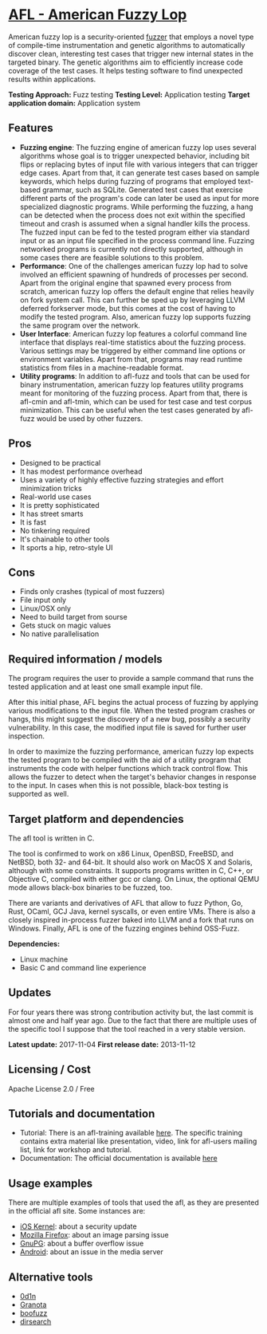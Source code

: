 # [AFL - American Fuzzy Lop](http://lcamtuf.coredump.cx/afl/)
American fuzzy lop is a security-oriented [fuzzer](https://en.wikipedia.org/wiki/Fuzzing) that employs a novel type of compile-time instrumentation and genetic algorithms to automatically discover clean, interesting test cases that trigger new internal states in the targeted binary. The genetic algorithms aim to efficiently increase code coverage of the test cases. It helps testing software to find unexpected results within applications.

**Testing Approach:** Fuzz testing
**Testing Level:** Application testing
**Target application domain:** Application system

## Features
* **Fuzzing engine**: The fuzzing engine of american fuzzy lop uses several algorithms whose goal is to trigger unexpected behavior, including bit flips or replacing bytes of input file with various integers that can trigger edge cases. Apart from that, it can generate test cases based on sample keywords, which helps during fuzzing of programs that employed text-based grammar, such as SQLite. Generated test cases that exercise different parts of the program's code can later be used as input for more specialized diagnostic programs. While performing the fuzzing, a hang can be detected when the process does not exit within the specified timeout and crash is assumed when a signal handler kills the process. The fuzzed input can be fed to the tested program either via standard input or as an input file specified in the process command line. Fuzzing networked programs is currently not directly supported, although in some cases there are feasible solutions to this problem.
* **Performance**: One of the challenges american fuzzy lop had to solve involved an efficient spawning of hundreds of processes per second. Apart from the original engine that spawned every process from scratch, american fuzzy lop offers the default engine that relies heavily on fork system call. This can further be sped up by leveraging LLVM deferred forkserver mode, but this comes at the cost of having to modify the tested program. Also, american fuzzy lop supports fuzzing the same program over the network.
* **User Interface**: American fuzzy lop features a colorful command line interface that displays real-time statistics about the fuzzing process. Various settings may be triggered by either command line options or environment variables. Apart from that, programs may read runtime statistics from files in a machine-readable format.
* **Utility programs**: In addition to afl-fuzz and tools that can be used for binary instrumentation, american fuzzy lop features utility programs meant for monitoring of the fuzzing process. Apart from that, there is afl-cmin and afl-tmin, which can be used for test case and test corpus minimization. This can be useful when the test cases generated by afl-fuzz would be used by other fuzzers.

## Pros
* Designed to be practical
* It has modest performance overhead
* Uses a variety of highly effective fuzzing strategies and effort minimization tricks
* Real-world use cases 
* It is pretty sophisticated
* It has street smarts
* It is fast
* No tinkering required
* It's chainable to other tools
* It sports a hip, retro-style UI

## Cons
* Finds only crashes (typical of most fuzzers)
* File input only
* Linux/OSX only
* Need to build target from sourse
* Gets stuck on magic values
* No native parallelisation

## Required information / models
The program requires the user to provide a sample command that runs the tested application and at least one small example input file. 

After this initial phase, AFL begins the actual process of fuzzing by applying various modifications to the input file. When the tested program crashes or hangs, this might suggest the discovery of a new bug, possibly a security vulnerability. In this case, the modified input file is saved for further user inspection.

In order to maximize the fuzzing performance, american fuzzy lop expects the tested program to be compiled with the aid of a utility program that instruments the code with helper functions which track control flow. This allows the fuzzer to detect when the target's behavior changes in response to the input. In cases when this is not possible, black-box testing is supported as well.

## Target platform and dependencies
The afl tool is written in C.

The tool is confirmed to work on x86 Linux, OpenBSD, FreeBSD, and NetBSD, both 32- and 64-bit. It should also work on MacOS X and Solaris, although with some constraints. It supports programs written in C, C++, or Objective C, compiled with either gcc or clang. On Linux, the optional QEMU mode allows black-box binaries to be fuzzed, too.

There are variants and derivatives of AFL that allow to fuzz Python, Go, Rust, OCaml, GCJ Java, kernel syscalls, or even entire VMs. There is also a closely inspired in-process fuzzer baked into LLVM and a fork that runs on Windows. Finally, AFL is one of the fuzzing engines behind OSS-Fuzz.

**Dependencies:** 
* Linux machine
* Basic C and command line experience

## Updates
For four years there was strong contribution activity but, the last commit is almost one and half year ago. Due to the fact that there are multiple uses of the specific tool I suppose that the tool reached in a very stable version.  

**Latest update:** 2017-11-04
**First release date:** 2013-11-12

## Licensing / Cost
Apache License 2.0 / Free

## Tutorials and documentation
* Tutorial: There is an afl-training available [here](https://github.com/ThalesIgnite/afl-training). The specific training contains extra material like presentation, video, link for afl-users mailing list, link for workshop and tutorial.
* Documentation: The official documentation is available [here](http://lcamtuf.coredump.cx/afl/QuickStartGuide.txt)

## Usage examples
There are multiple examples of tools that used the afl, as they are presented in the official afl site. Some instances are:
* [iOS Kernel](https://support.apple.com/en-us/HT208331): about a security update
* [Mozilla Firefox](https://lcamtuf.blogspot.com/2014/09/cve-2014-1564-uninitialized-memory-when.html): about an image parsing issue
* [GnuPG](https://blog.fuzzing-project.org/2-Buffer-overflow-and-other-minor-issues-in-GnuPG-and-libksba-TFPA-0012014.html): about a buffer overflow issue
* [Android](https://www.blackhat.com/docs/us-15/materials/us-15-Drake-Stagefright-Scary-Code-In-The-Heart-Of-Android.pdf): about an issue in the media server

## Alternative tools
* [0d1n](https://github.com/CoolerVoid/0d1n/)
* [Granota](https://github.com/valldrac/granota)
* [boofuzz](https://github.com/jtpereyda/boofuzz)
* [dirsearch](https://github.com/maurosoria/dirsearch)

